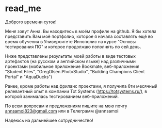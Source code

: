 # read_me
Доброго времени суток!


Меня зовут Анна. Вы находитесь в моём профиле на github. Я бы хотела представить Вам моё портфолио, которое я начала составлять ещё во время обучения в Университете Иннополис на курсе "Основы тестирования ПО" и которое продолжаю пополнять по сей день. 

Ниже представлены результаты моей работы в виде тестовых артефактов (на русском и английском языке) над различными проектами (мобильное приложение Bookmate, веб-приложения "Student Files", "GregOlsen.PhotoStudio", "Building Champions Client Portal" и "AquaDucks")

Ранее, кроме работы над фриланс проектами, я получила 6ти месячный релевантный опыт в компании Tot Systems (https://totsystems.ru/), в которой занималась тестированием веб-приложений.

По всем вопросам и предложениям пишите на мою почту annsamoi823@gmail.com или в Телеграмм @annsamoi


Надеюсь на дальнейшее сотрудничество!
